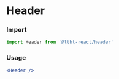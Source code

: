 
# Header

<!-- STORY -->

### Import

```js
import Header from '@ltht-react/header'
```

### Usage

```jsx
<Header />
```
  